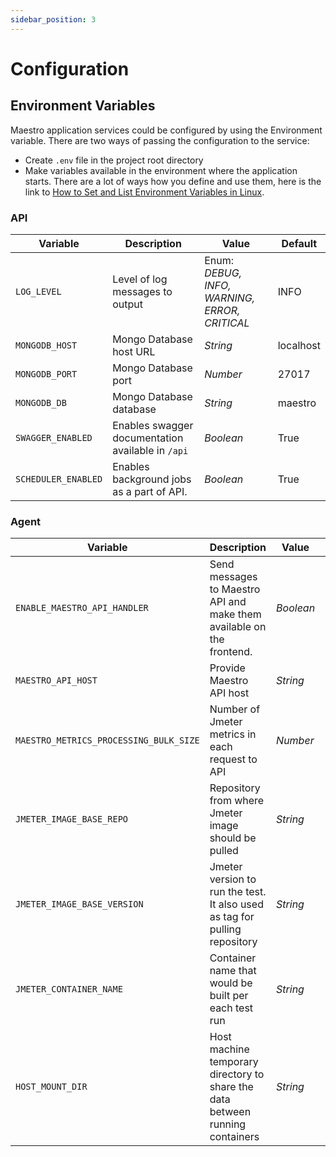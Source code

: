 ```yaml
---
sidebar_position: 3
---
```


# Configuration

## Environment Variables

Maestro application services could be configured by using the Environment variable. There are two ways of passing the configuration to the service:

- Create `.env` file in the project root directory
- Make variables available in the environment where the application starts. There are a lot of ways how you define and use them, here is the link to [How to Set and List Environment Variables in Linux](https://linuxize.com/post/how-to-set-and-list-environment-variables-in-linux/).

### API

| Variable            | Description                                       | Value                                         | Default   |
| ------------------- | ------------------------------------------------- | --------------------------------------------- | --------- |
| `LOG_LEVEL`         | Level of log messages to output                   | Enum: _DEBUG, INFO, WARNING, ERROR, CRITICAL_ | INFO      |
| `MONGODB_HOST`      | Mongo Database host URL                           | _String_                                      | localhost |
| `MONGODB_PORT`      | Mongo Database port                               | _Number_                                      | 27017     |
| `MONGODB_DB`        | Mongo Database database                           | _String_                                      | maestro   |
| `SWAGGER_ENABLED`   | Enables swagger documentation available in `/api` | _Boolean_                                     | True      |
| `SCHEDULER_ENABLED` | Enables background jobs as a part of API.         | _Boolean_                                     | True      |

### Agent

| Variable                               | Description                                                                   | Value     | Default               |
| -------------------------------------- | ----------------------------------------------------------------------------- | --------- | --------------------- |
| `ENABLE_MAESTRO_API_HANDLER`           | Send messages to Maestro API and make them available on the frontend.         | _Boolean_ | True                  |
| `MAESTRO_API_HOST`                     | Provide Maestro API host                                                      | _String_  | http://localhost:5000 |
| `MAESTRO_METRICS_PROCESSING_BULK_SIZE` | Number of Jmeter metrics in each request to API                               | _Number_  | 100                   |
| `JMETER_IMAGE_BASE_REPO`               | Repository from where Jmeter image should be pulled                           | _String_  | ''                    |
| `JMETER_IMAGE_BASE_VERSION`            | Jmeter version to run the test. It also used as tag for pulling repository    | _String_  | ''                    |
| `JMETER_CONTAINER_NAME`                | Container name that would be built per each test run                          | _String_  | 'maestrojmeter'       |
| `HOST_MOUNT_DIR`                       | Host machine temporary directory to share the data between running containers | _String_  | '/tmp/maestrojmeter'  |
